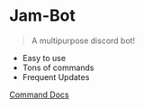 # Jam-Bot

> A multipurpose discord bot!

-   Easy to use
-   Tons of commands
-   Frequent Updates

[Command Docs](/commands/general)